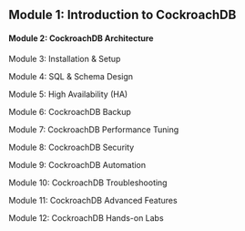 ## Module 1: Introduction to CockroachDB

#### Module 2: CockroachDB Architecture

Module 3: Installation & Setup

Module 4: SQL & Schema Design

Module 5: High Availability (HA)

Module 6: CockroachDB Backup

Module 7: CockroachDB Performance Tuning

Module 8: CockroachDB Security

Module 9: CockroachDB Automation

Module 10: CockroachDB Troubleshooting

Module 11: CockroachDB Advanced Features

Module 12: CockroachDB Hands-on Labs

